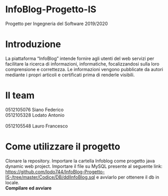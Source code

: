 # InfoBlog-Progetto-IS
Progetto per Ingegneria del Software 2019/2020

# Introduzione
La piattaforma “InfoBlog” intende fornire agli utenti del web servizi per facilitare la ricerca di informazioni, informatiche, focalizzandosi sulla loro comprensione e correttezza. Le informazioni vengono pubblicate da autori mediante i propri articoli e certificati prima di renderle visibili.

# Il team
0512105076 Siano Federico
<br>
0512105328 Lodato Antonio	
<br>
0512105548 Lauro Francesco


# Come utilizzare il progetto
Clonare la repository.
Importare la cartella Infoblog come progetto java dynamic web project.
Importare il file su MySQL presente al seguente link: https://github.com/lodo744/InfoBlog-Progetto-IS-/tree/master/Codice/DB/ddlInfoBlog.sql e avviarlo per ottenere il db in locale.
<br><b>Compilare ed avviare</b>
